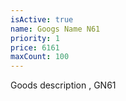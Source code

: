 ```yaml
---
isActive: true
name: Googs Name N61
priority: 1
price: 6161
maxCount: 100
---
```


Goods description , GN61